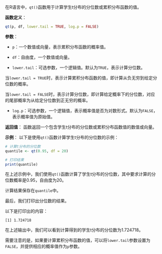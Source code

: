 在R语言中，`qt()`函数用于计算学生t分布的分位数或累积分布函数的值。

**函数定义**：
```R
qt(p, df, lower.tail = TRUE, log.p = FALSE)
```

**参数**：
- `p`：一个数值或向量，表示累积分布函数的概率值。

- `df`：自由度，一个数值或向量。

- `lower.tail`：可选参数，一个逻辑值。默认为`TRUE`，表示计算分位数。

当`lower.tail = TRUE`时，表示计算累积分布函数的值，即计算从负无穷到给定分位数的概率。

当`lower.tail = FALSE`时，表示计算分位数，即计算给定概率下的分位数，对应的尾部概率为从给定分位数到正无穷的概率。

- `log.p`：可选参数，一个逻辑值，表示概率值是否为对数形式。默认为`FALSE`，表示概率值为原始值。

**返回值**：
函数返回一个包含学生t分布的分位数或累积分布函数值的数值或向量。

**示例**：
以下是使用`qt()`函数计算学生t分布的分位数的示例：

```R
# 计算t分布的分位数
quantile <- qt(0.95, df = 20)

# 打印结果
print(quantile)
```

在上述示例中，我们使用`qt()`函数计算了学生t分布的分位数，其中要求计算的分位数概率是0.95，自由度为20。

计算结果保存在`quantile`中。

最后，我们打印出分位数的结果。

以下是打印出的内容：

```
[1] 1.724718
```

在上述输出中，我们可以看到计算得到的学生t分布的分位数为1.724718。

需要注意的是，如果要计算累积分布函数的值，可以将`lower.tail`参数设置为`FALSE`，并提供相应的概率值作为`p`参数。